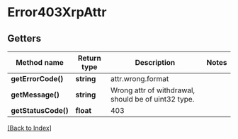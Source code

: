 # Error403XrpAttr

## Getters

Method name | Return type | Description | Notes
------------ | ------------- | ------------- | -------------
**getErrorCode()** | **string** | attr.wrong.format |
**getMessage()** | **string** | Wrong attr of withdrawal, should be of uint32 type. |
**getStatusCode()** | **float** | 403 |

[[Back to Index]](../index.md)
